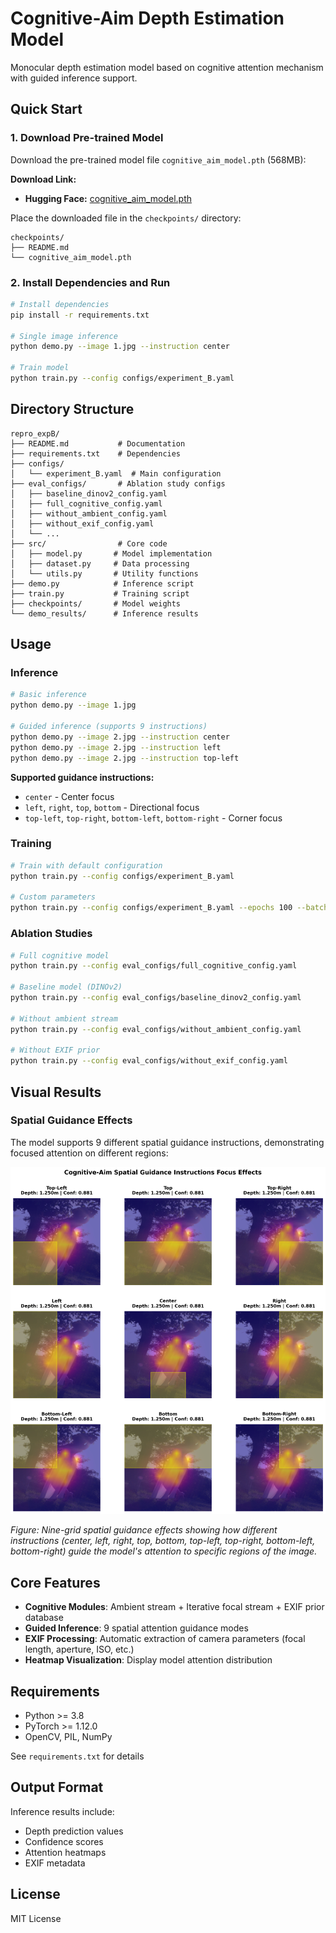 # Cognitive-Aim Depth Estimation Model

Monocular depth estimation model based on cognitive attention mechanism with guided inference support.

## Quick Start

### 1. Download Pre-trained Model

Download the pre-trained model file `cognitive_aim_model.pth` (568MB):

**Download Link:**
- **Hugging Face:** [cognitive_aim_model.pth](https://huggingface.co/yenjane123/cognitive_aim1.0/tree/main)

Place the downloaded file in the `checkpoints/` directory:
```
checkpoints/
├── README.md
└── cognitive_aim_model.pth
```

### 2. Install Dependencies and Run

```bash
# Install dependencies
pip install -r requirements.txt

# Single image inference
python demo.py --image 1.jpg --instruction center

# Train model
python train.py --config configs/experiment_B.yaml
```

## Directory Structure

```
repro_expB/
├── README.md           # Documentation
├── requirements.txt    # Dependencies
├── configs/
│   └── experiment_B.yaml  # Main configuration
├── eval_configs/       # Ablation study configs
│   ├── baseline_dinov2_config.yaml
│   ├── full_cognitive_config.yaml
│   ├── without_ambient_config.yaml
│   ├── without_exif_config.yaml
│   └── ...
├── src/                # Core code
│   ├── model.py       # Model implementation
│   ├── dataset.py     # Data processing
│   └── utils.py       # Utility functions
├── demo.py            # Inference script
├── train.py           # Training script
├── checkpoints/       # Model weights
└── demo_results/      # Inference results
```

## Usage

### Inference

```bash
# Basic inference
python demo.py --image 1.jpg

# Guided inference (supports 9 instructions)
python demo.py --image 2.jpg --instruction center
python demo.py --image 2.jpg --instruction left
python demo.py --image 2.jpg --instruction top-left
```

**Supported guidance instructions:**
- `center` - Center focus
- `left`, `right`, `top`, `bottom` - Directional focus
- `top-left`, `top-right`, `bottom-left`, `bottom-right` - Corner focus

### Training

```bash
# Train with default configuration
python train.py --config configs/experiment_B.yaml

# Custom parameters
python train.py --config configs/experiment_B.yaml --epochs 100 --batch-size 8
```

### Ablation Studies

```bash
# Full cognitive model
python train.py --config eval_configs/full_cognitive_config.yaml

# Baseline model (DINOv2)
python train.py --config eval_configs/baseline_dinov2_config.yaml

# Without ambient stream
python train.py --config eval_configs/without_ambient_config.yaml

# Without EXIF prior
python train.py --config eval_configs/without_exif_config.yaml
```

## Visual Results

### Spatial Guidance Effects

The model supports 9 different spatial guidance instructions, demonstrating focused attention on different regions:

![Nine-Grid Focus Guidance](figure3_nine_grid_focus.png)

*Figure: Nine-grid spatial guidance effects showing how different instructions (center, left, right, top, bottom, top-left, top-right, bottom-left, bottom-right) guide the model's attention to specific regions of the image.*

## Core Features

- **Cognitive Modules**: Ambient stream + Iterative focal stream + EXIF prior database
- **Guided Inference**: 9 spatial attention guidance modes
- **EXIF Processing**: Automatic extraction of camera parameters (focal length, aperture, ISO, etc.)
- **Heatmap Visualization**: Display model attention distribution

## Requirements

- Python >= 3.8
- PyTorch >= 1.12.0
- OpenCV, PIL, NumPy

See `requirements.txt` for details

## Output Format

Inference results include:
- Depth prediction values
- Confidence scores
- Attention heatmaps
- EXIF metadata

## License

MIT License